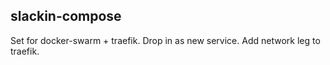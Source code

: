 ## slackin-compose

Set for docker-swarm + traefik. Drop in as new service. Add network leg to traefik.

